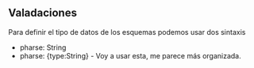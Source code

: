 ## Valadaciones

Para definir el tipo de datos de los esquemas podemos usar dos sintaxis

* pharse: String
* pharse: {type:String} - Voy a usar esta, me parece más organizada.